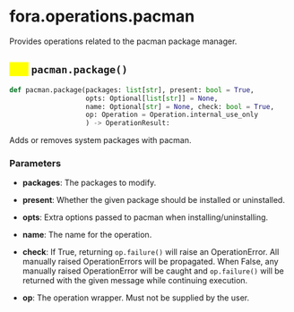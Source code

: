 # fora.operations.pacman

Provides operations related to the pacman package manager.

## <mark style="color:yellow;">def</mark> `pacman.package()`

```python
def pacman.package(packages: list[str], present: bool = True, 
                   opts: Optional[list[str]] = None, 
                   name: Optional[str] = None, check: bool = True, 
                   op: Operation = Operation.internal_use_only
                   ) -> OperationResult:
```

Adds or removes system packages with pacman.

### Parameters

 -  **packages**: The packages to modify.

 -  **present**: Whether the given package should be installed or uninstalled.

 -  **opts**: Extra options passed to pacman when installing/uninstalling.

 -  **name**: The name for the operation.

 -  **check**: If True, returning `op.failure()` will raise an OperationError. All manually raised
    OperationErrors will be propagated. When False, any manually raised OperationError will
    be caught and `op.failure()` will be returned with the given message while continuing execution.

 -  **op**: The operation wrapper. Must not be supplied by the user.
